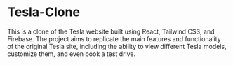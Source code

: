# Tesla-Clone
This is a clone of the Tesla website built using React, Tailwind CSS, and Firebase. The project aims to replicate the main features and functionality of the original Tesla site, including the ability to view different Tesla models, customize them, and even book a test drive.
